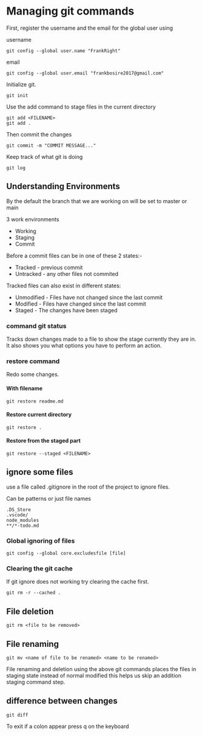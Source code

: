 # Managing git commands

First, register the username and the email for the global user using

username

```git
git config --global user.name "FrankRight"
```

email

```git
git config --global user.email "frankbosire2017@gmail.com"
```

Initialize git.

```git
git init
```

Use the add command to stage files in the current directory

```git
git add <FILENAME>
git add .
```

Then commit the changes

```git
git commit -m "COMMIT MESSAGE..."
```

Keep track of what git is doing

```git
git log
```

## Understanding Environments

By the default the branch that we are working on will be set to master or main

3 work environments

- Working
- Staging
- Commit

Before a commit files can be in one of these 2 states:-

- Tracked - previous commit
- Untracked - any other files not commited

Tracked files can also exist in different states:

- Unmodified - Files have not changed since the last commit
- Modified - Files have changed since the last commit
- Staged - The changes have been staged

### command git status

Tracks down changes made to a file to show the stage currently they are in. It also shows you what options you have to perform an action.

### restore command

Redo some changes.

#### With filename

```git
git restore readme.md
```

#### Restore current directory

```git
git restore .
```

#### Restore from the staged part

```git
git restore --staged <FILENAME>
```

## ignore some files

use a file called .gitignore in the root of the project to ignore files.

Can be patterns or just file names

```git
.DS_Store
.vscode/
node_modules
**/*-todo.md
```

### Global ignoring of files

```git
git config --global core.excludesfile [file]
```

### Clearing the git cache

If git ignore does not working try clearing the cache first.

```git
git rm -r --cached .
```

## File deletion

```git
git rm <file to be removed>
```

## File renaming

```git
git mv <name of file to be renamed> <name to be renamed>
```

File renaming and deletion using the above git commands places the files in staging state instead of normal modified this helps us skip an addition staging command step.

## difference between changes

```git
git diff
```

To exit if a colon appear press q on the keyboard
